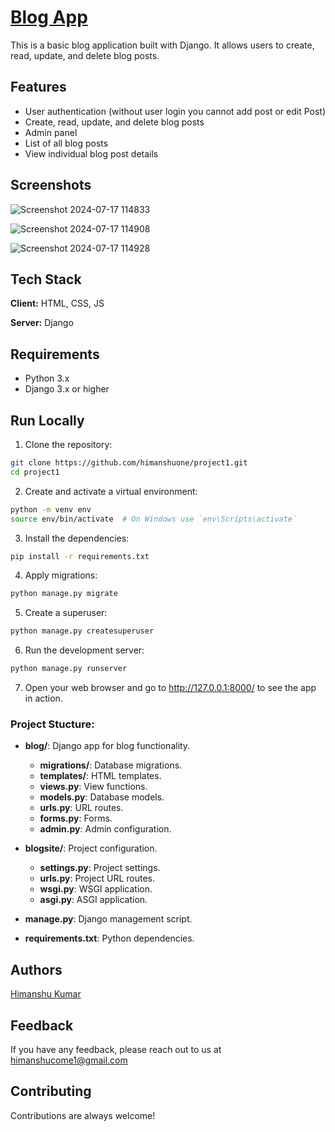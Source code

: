 
# [Blog App ](https://himanshuone.pythonanywhere.com/)

This is a basic blog application built with Django. It allows users to create, read, update, and delete blog posts.


## Features

- User authentication (without user login you cannot add post or edit Post)
- Create, read, update, and delete blog posts
- Admin panel
- List of all blog posts
- View individual blog post details



## Screenshots
![Screenshot 2024-07-17 114833](https://github.com/user-attachments/assets/72d5bc05-88fc-4858-a0c6-a91334a04d1a)

![Screenshot 2024-07-17 114908](https://github.com/user-attachments/assets/0554000b-91c3-48e5-9e64-4b5ed5d4854e)

![Screenshot 2024-07-17 114928](https://github.com/user-attachments/assets/257d1d65-7a95-41d8-a5c7-839f4b1ede3c)



## Tech Stack

**Client:** HTML, CSS, JS

**Server:** Django




## Requirements

- Python 3.x
- Django 3.x or higher

## Run Locally
 1. Clone the repository:

```bash
git clone https://github.com/himanshuone/project1.git
cd project1
```

2. Create and activate a virtual environment:
```bash
python -m venv env
source env/bin/activate  # On Windows use `env\Scripts\activate` 
```

3. Install the dependencies:
```bash
pip install -r requirements.txt
```
4. Apply migrations:

```bash
python manage.py migrate
```
5. Create a superuser:

```bash
python manage.py createsuperuser
```
6. Run the development server:

```bash
python manage.py runserver
```
7. Open your web browser and go to http://127.0.0.1:8000/ to see the app in action.
### Project Stucture:
- **blog/**: Django app for blog functionality.
  - **migrations/**: Database migrations.
  - **templates/**: HTML templates.
  - **views.py**: View functions.
  - **models.py**: Database models.
  - **urls.py**: URL routes.
  - **forms.py**: Forms.
  - **admin.py**: Admin configuration.

- **blogsite/**: Project configuration.
  - **settings.py**: Project settings.
  - **urls.py**: Project URL routes.
  - **wsgi.py**: WSGI application.
  - **asgi.py**: ASGI application.

- **manage.py**: Django management script.
- **requirements.txt**: Python dependencies.

## Authors

[Himanshu Kumar](https://linkedin.com/in/himanshuone6)


## Feedback

If you have any feedback, please reach out to us at himanshucome1@gmail.com


## Contributing

Contributions are always welcome!



